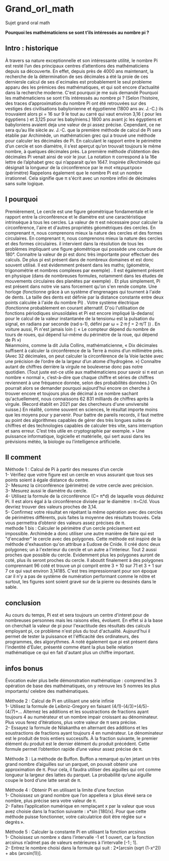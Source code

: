 # Grand_orl_math

Sujet grand oral math

__Pourquoi les mathématiciens se sont t’ils intéressés au nombre pi ?__

## Intro : historique 

À travers sa nature exceptionnelle et son intéressante utilité, le nombre Pi est resté l’un des principaux centres d’attentions des mathématiciens depuis sa découverte. En effet, depuis près de 4000 ans maintenant, la recherche de la détermination de ses décimales a été la proie de ces derniersle calcul de ses d´ecimales est probablement le seul probleme apparu des les prémices des mathématiques, et qui soit encore d’actualité dans la recherche moderne. C'est pourquoi je me suis demandé Pourquoi les mathématiciens se sont t’ils intéressés au nombre pi ? (Selon l’histoire, des traces d’approximation du nombre Pi ont été retrouvées sur des vestiges des civilisations babylonienne et égyptienne (1800 ans av. J.-C.) ils trouvaient alors pi = 16 sur 9 le tout au carré qui vaut environ 3,16 ( pour les égyptiens ) et 3,125 pour les babylniens.) 1800 ans avant jc les égyptiens et babyloniens avaient deja une valeur de pi assez précise. Cependant, ce ne sera qu’au IIIe siècle av. J.-C. que la première méthode de calcul de Pi sera établie par Archimède, un mathématicien grec qui a trouvé une méthode pour calculer les décimales de Pi. En calculant le rapport entre le périmètre d’un cercle et son diamètre, il s’est aperçut qu’on trouvait toujours le même nombre, à quelques décimales près. La première méthode d’obtention des décimales Pi venait ainsi de voir le jour. La notation π correspond à la 16e lettre de l’alphabet grec qui n’apparait qu’en 1647. Inspirée d’Archimède qui désignait la longueur de la circonférence par le mot «περιμετροε» (périmètre) Rappelons également que le nombre Pi est un nombre irrationnel. Cela signifie que π s'écrit avec un nombre infini de décimales sans suite logique.

## I pourquoi 

Premièrement, Le cercle est une figure géométrique fondamentale et le rapport entre la circonférence et le diamètre est une caractéristique intrinsèque à tous les cercles. La valeur de π est nécessaire pour calculer la circonférence, l'aire et d'autres propriétés géométriques des cercles. En comprenant π, nous comprenons mieux la nature des cercles et des formes circulaires. En comprenant π, nous comprenons mieux la nature des cercles et des formes circulaires. il intervient dans la résolution de tous les problèmes impliquant une figure géométrique qui possède une courbure de 180°.
Connaitre la valeur de pi est donc très importante pour effectuer des calculs. 
De plus pi est présent dans de nombreux domaines et est donc souvent utilisé. Il est évidemment présent dans les maths; (géométrie, trigonométrie et nombres complexes par exemple) . Il est également présent en physique (dans de nombreuses formules, notamment dans les études de mouvements circulaires des planètes par exemple) . Et plus simplement, Pi est présent dans notre vie sans forcement qu'on s'en rende compte. Une horloge (fonctionne grâce à un système d'engrenages qui tournent à l'aide de dents. La taille des dents est définie par la distance constante entre deux points calculée à l'aide du nombre Pi) . Votre système électrique (fonctionne probablement en courant alternatif. D'où l'utilisation de fonctions périodiques sinusoïdales et Pi est encore impliqué là-dedans( pour le calcul de la valeur instantanée de la tensionω est la pulsation du signal, en radians par seconde (rad⋅s-1), défini par ω = 2⋅π⋅ƒ = 2⋅π/T ))  . En voiture aussi, Pi n'est jamais loin (: « Le compteur dépend du nombre de tours de roues, qui dépend lui-même du périmètre de la roue, qui dépend de Pi ») <br>
Néanmoins, comme la dit Julia Collins, mathématicienne, « Dix décimales suffisent à calculer la circonférence de la Terre à moins d’un millimètre près. (Avec 32 décimales, on peut calculer la circonférence de la Voie lactée avec une précision de l’ordre de la largeur d’un atome d’hydrogène. »)
Connaître autant de chiffres derrière la virgule ne bouleverse donc pas notre quotidien. (Tout juste est-ce utile aux mathématiciens pour savoir si π est un nombre « normal », c’est-à-dire que chaque chiffre et séries de chiffres reviennent à une fréquence donnée, selon des probabilités données.) On pourrait alors se demander pourquoi aujourd'hui encore on cherche à trouver encore et toujours plus de décimal à ce nombre sachant qu'actuellement, nous connaissons 62 831 milliards de chiffres après la virgule. (Record établit en 2021 par des chercheurs d'une unviversité suisse.) 
En réalité, comme souvent en sciences, le résultat importe moins que les moyens pour y parvenir. Pour battre de pareils records, il faut mettre au point des algorithmes capables de gérer des très longues suites de chiffres et des technologies capables de calculer très vite, sans interruption et sans erreur. C’est très utile en cryptographie par exemple. » Une puissance informatique, logicielle et matérielle, qui sert aussi dans les prévisions météo, la biologie ou l’intelligence artificielle.

## II comment 

Méthode 1 : Calcul de Pi à partir des mesures d’un cercle <br>
1- Vérifiez que votre figure est un cercle en vous assurant que tous ses points soient à égale distance du centre. <br>
2- Mesurez la circonférence (périmètre) de votre cercle avec précision.<br>
3- Mesurez aussi le diamètre du cercle.<br>
4- Utilisez la formule de la circonférence (C= π*d) de laquelle vous déduirez Pi. Il est alors égal à la circonférence divisée par le diamètre : π=C/d. Vous devriez trouver des valeurs proches de 3,14.<br>
5- Confirmez votre résultat en répétant la même opération avec des cercles de périmètres différents, puis faites la moyenne des résultats trouvés. Cela vous permettra d’obtenir des valeurs assez précises de π.<br>
methode 1 bis : Calculer le périmètre d'un cercle précisement est impossible. Archimède a donc utiliser une autre manière de faire qui est "d'encadrer" le cercle avec des polygones. Cette méthode est inspiré de la méthode d'exhaustion qu'on attribue a Eudoxe de Cnide. Il créé donc deux polygones; un à l'exterieur du cercle et un autre a l'interieur. Tout 2 aussi proches que possible du cercle. Evidemment plus les polygones auront de coté, plus ils seront proches du cercle. Il aboutit finalement à des polygones comprennant 96 coté et trouve un pi comprit entre 3 + 10 sur 71 et 3 + 1 sur 7 ce qui vaut environ 3,14185. C'est tres impressionnant pour son époque car il n'y a pas de système de numération performant comme le nôtre et surtout, les figures sont soient gravé sur de la pierre ou dessinés dans le sable.

## conclusion

Au cours du temps, Pi est et sera toujours un centre d'interet pour de nombreuses personnes mais les raisons elles, évoluent. En effet si à la base on cherchait la valeur de pi pour l'exactitude des résultats des calculs employant pi, ce problème n'est plus du tout d'actualité. Aujourd'hui il permet de tester la puissance et l'éfficacité des ordinateurs, des programmes, des algorythmes. A noté également que pi est présent dans l'indentité d'Euler, présenté comme étant la plus belle relation mathématique ce qui en fait d'autant plus un chiffre important.

## infos bonus

Évocation euler 
plus belle démonstration mathématique : comprend les 3 opération de base des mathématiques, on y retrouve les 5 nomres les plus importants/ celebre des mathématiques.

Méthode 2 : Calcul de Pi en utilisant une série infinie<br>
1- Utilisez la formule de Leibniz-Gregory en faisant (4/1)-(4/3)+(4/5)-(4/7)+… Alternez les additions et les soustractions de fractions ayant toujours 4 au numérateur et un nombre impair croissant au dénominateur. Plus vous ferez d’itérations, plus votre valeur de π sera précise.<br>
2- Essayez la formule de Nilakantha en alternant des additions et les soustractions de fractions ayant toujours 4 en numérateur. Le dénominateur est le produit de trois entiers successifs. À la fraction suivante, le premier élément du produit est le dernier élément du produit précédent. Cette formule permet l’obtention rapide d’une valeur assez précise de π.

Méthode 3 : La méthode de Buffon. Buffon a remarqué qu’en jetant un très grand nombre d’aiguilles sur un parquet, on pouvait obtenir une approximation de π. Pour cela, il faudra utiliser des aiguilles qui ont comme longueur la largeur des lattes du parquet. La probabilité qu’une aiguille coupe le bord d’une latte serait de π.

Méthode 4 : Obtenir Pi en utilisant la limite d’une fonction<br>
1- Choisissez un grand nombre que l’on appellera x (plus élevé sera ce nombre, plus précise sera votre valeur de π.<br>
2- Faites l’application numérique en remplaçant x par la valeur que vous avez choisie dans la fraction suivante : x*sin [180/x]. Pour que cette méthode puisse fonctionner, votre calculatrice doit être réglée sur « degrés ».

Méthode 5 : Calculer la constante Pi en utilisant la fonction arcsinus<br>
1- Choisissez un nombre x dans l’intervalle -1 et 1 ouvert, car la fonction arcsinus n’admet pas de valeurs extérieures à l’intervalle [-1 ; 1].<br>
2- Entrez le nombre choisi dans la formule qui suit : 2*[arcsin (sqrt (1-x^2)) + abs (arcsin(1))].


